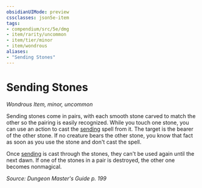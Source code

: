 ```yaml
---
obsidianUIMode: preview
cssclasses: json5e-item
tags:
- compendium/src/5e/dmg
- item/rarity/uncommon
- item/tier/minor
- item/wondrous
aliases: 
- "Sending Stones"
---
```

# Sending Stones
*Wondrous Item, minor, uncommon*  


Sending stones come in pairs, with each smooth stone carved to match the other so the pairing is easily recognized. While you touch one stone, you can use an action to cast the [sending](z_compendium/spells/sending.md) spell from it. The target is the bearer of the other stone. If no creature bears the other stone, you know that fact as soon as you use the stone and don't cast the spell.

Once [sending](z_compendium/spells/sending.md) is cast through the stones, they can't be used again until the next dawn. If one of the stones in a pair is destroyed, the other one becomes nonmagical.

*Source: Dungeon Master's Guide p. 199*